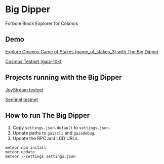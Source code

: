# Big Dipper
Forbole Block Explorer for Cosmos

## Demo
[Explore Cosmos Game of Stakes (game_of_stakes_3) with The Big Dipper](https://bigdipper.forbole.com)

[Cosmos Testnet (gaia-10k)](https://gaia-10k.bigdipper.live)

## Projects running with the Big Dipper
[JoyStream testnet](http://explorer.joystream.org/)

[Sentinel testnet](https://explorer.sentinel.co/)

## How to run The Big Dipper

1. Copy `settings.json.default` to `settings.json`.
2. Update paths to `gaiacli` and `gaiadebug`.
3. Update the RPC and LCD URLs.

```
meteor npm install
meteor update
meteor --settings settings.json
```
